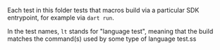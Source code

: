 Each test in this folder tests that macros build via a particular SDK
entrypoint, for example via `dart run`.

In the test names, `lt` stands for "language test", meaning that the build
matches the command(s) used by some type of language test.ss
